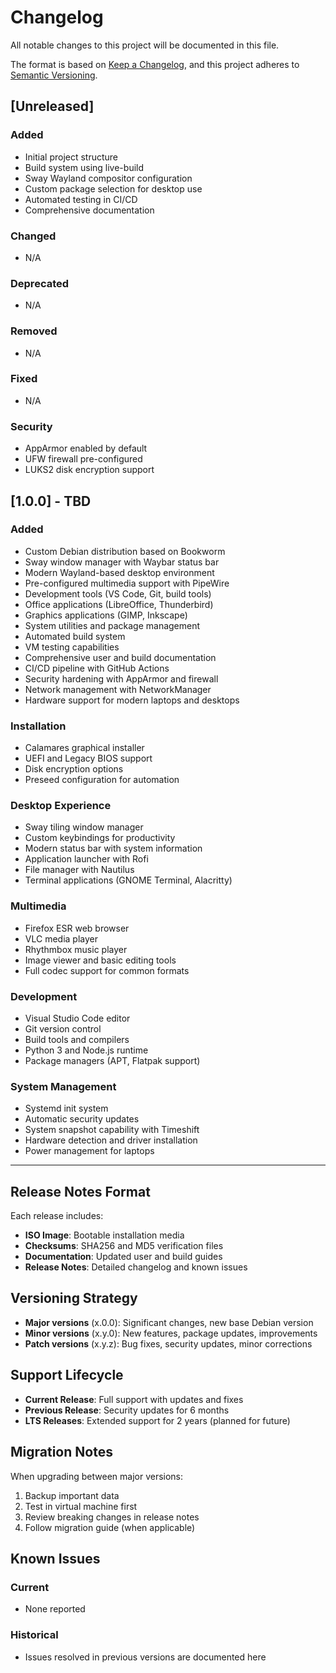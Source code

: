 # Changelog

All notable changes to this project will be documented in this file.

The format is based on [Keep a Changelog](https://keepachangelog.com/en/1.0.0/),
and this project adheres to [Semantic Versioning](https://semver.org/spec/v2.0.0.html).

## [Unreleased]

### Added
- Initial project structure
- Build system using live-build
- Sway Wayland compositor configuration
- Custom package selection for desktop use
- Automated testing in CI/CD
- Comprehensive documentation

### Changed
- N/A

### Deprecated
- N/A

### Removed
- N/A

### Fixed
- N/A

### Security
- AppArmor enabled by default
- UFW firewall pre-configured
- LUKS2 disk encryption support

## [1.0.0] - TBD

### Added
- Custom Debian distribution based on Bookworm
- Sway window manager with Waybar status bar
- Modern Wayland-based desktop environment
- Pre-configured multimedia support with PipeWire
- Development tools (VS Code, Git, build tools)
- Office applications (LibreOffice, Thunderbird)
- Graphics applications (GIMP, Inkscape)
- System utilities and package management
- Automated build system
- VM testing capabilities
- Comprehensive user and build documentation
- CI/CD pipeline with GitHub Actions
- Security hardening with AppArmor and firewall
- Network management with NetworkManager
- Hardware support for modern laptops and desktops

### Installation
- Calamares graphical installer
- UEFI and Legacy BIOS support
- Disk encryption options
- Preseed configuration for automation

### Desktop Experience
- Sway tiling window manager
- Custom keybindings for productivity
- Modern status bar with system information
- Application launcher with Rofi
- File manager with Nautilus
- Terminal applications (GNOME Terminal, Alacritty)

### Multimedia
- Firefox ESR web browser
- VLC media player
- Rhythmbox music player
- Image viewer and basic editing tools
- Full codec support for common formats

### Development
- Visual Studio Code editor
- Git version control
- Build tools and compilers
- Python 3 and Node.js runtime
- Package managers (APT, Flatpak support)

### System Management
- Systemd init system
- Automatic security updates
- System snapshot capability with Timeshift
- Hardware detection and driver installation
- Power management for laptops

---

## Release Notes Format

Each release includes:
- **ISO Image**: Bootable installation media
- **Checksums**: SHA256 and MD5 verification files
- **Documentation**: Updated user and build guides
- **Release Notes**: Detailed changelog and known issues

## Versioning Strategy

- **Major versions** (x.0.0): Significant changes, new base Debian version
- **Minor versions** (x.y.0): New features, package updates, improvements
- **Patch versions** (x.y.z): Bug fixes, security updates, minor corrections

## Support Lifecycle

- **Current Release**: Full support with updates and fixes
- **Previous Release**: Security updates for 6 months
- **LTS Releases**: Extended support for 2 years (planned for future)

## Migration Notes

When upgrading between major versions:
1. Backup important data
2. Test in virtual machine first
3. Review breaking changes in release notes
4. Follow migration guide (when applicable)

## Known Issues

### Current
- None reported

### Historical
- Issues resolved in previous versions are documented here
